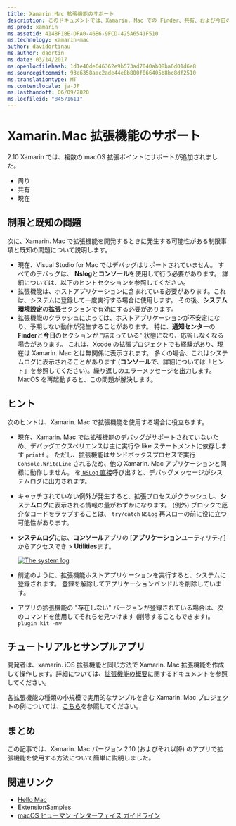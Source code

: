 ```yaml
---
title: Xamarin.Mac 拡張機能のサポート
description: このドキュメントでは、Xamarin. Mac での Finder、共有、および今日の拡張機能のサポートについて説明します。 制限事項と既知の問題、チュートリアルとサンプルアプリへのリンク、および拡張機能を使用するためのヒントについて説明します。
ms.prod: xamarin
ms.assetid: 4148F1BE-DFA0-46B6-9FCD-425A6541F510
ms.technology: xamarin-mac
author: davidortinau
ms.author: daortin
ms.date: 03/14/2017
ms.openlocfilehash: 1d1e40de646362e9b573ad7040ab08ba6d01d6e8
ms.sourcegitcommit: 93e6358aac2ade44e8b800f066405b8bc8df2510
ms.translationtype: MT
ms.contentlocale: ja-JP
ms.lasthandoff: 06/09/2020
ms.locfileid: "84571611"
---
```

# <a name="xamarinmac-extension-support"></a>Xamarin.Mac 拡張機能のサポート

2.10 Xamarin では、複数の macOS 拡張ポイントにサポートが追加されました。

- 周り
- 共有
- 現在

<a name="Limitations-and-Known-Issues"></a>

## <a name="limitations-and-known-issues"></a>制限と既知の問題

次に、Xamarin. Mac で拡張機能を開発するときに発生する可能性がある制限事項と既知の問題について説明します。

- 現在、Visual Studio for Mac ではデバッグはサポートされていません。 すべてのデバッグは、 **Nslog**と**コンソール**を使用して行う必要があります。 詳細については、以下のヒントセクションを参照してください。
- 拡張機能は、ホストアプリケーションに含まれている必要があります。これは、システムに登録して一度実行する場合に使用します。 その後、**システム環境設定**の**拡張**セクションで有効にする必要があります。 
- 拡張機能のクラッシュによっては、ホストアプリケーションが不安定になり、予期しない動作が発生することがあります。 特に、**通知センター**の**Finder**と**今日**のセクションが "詰まっている" 状態になり、応答しなくなる場合があります。 これは、Xcode の拡張プロジェクトでも経験があり、現在は Xamarin. Mac とは無関係に表示されます。 多くの場合、これはシステムログに表示されることがあります (**コンソール**で、詳細については「ヒント」を参照してください)。繰り返しのエラーメッセージを出力します。 MacOS を再起動すると、この問題が解決します。

<a name="Tips"></a>

## <a name="tips"></a>ヒント

次のヒントは、Xamarin. Mac で拡張機能を使用する場合に役立ちます。

- 現在、Xamarin. Mac では拡張機能のデバッグがサポートされていないため、デバッグエクスペリエンスは主に実行や like ステートメントに依存します `printf` 。 ただし、拡張機能はサンドボックスプロセスで実行 `Console.WriteLine` されるため、他の Xamarin. Mac アプリケーションと同様に動作しません。 を[ `NSLog` 直接](https://gist.github.com/chamons/e2e409013a449cfbe1f2fbe5547f6554)呼び出すと、デバッグメッセージがシステムログに出力されます。
- キャッチされていない例外が発生すると、拡張プロセスがクラッシュし、**システムログ**に表示される情報の量がわずかになります。 (例外) ブロックで厄介なコードをラップすることは、 `try/catch` `NSLog` 再スローの前に役に立つ可能性があります。
- **システムログ**には、**コンソール**アプリの [**アプリケーション**ユーティリティ] からアクセスでき  >  **Utilities**ます。

    [![](extensions-images/extension02.png "The system log")](extensions-images/extension02.png#lightbox)
- 前述のように、拡張機能ホストアプリケーションを実行すると、システムに登録されます。 登録を解除してアプリケーションバンドルを削除しています。 
- アプリの拡張機能の "存在しない" バージョンが登録されている場合は、次のコマンドを使用してそれらを見つけます (削除することもできます)。`plugin kit -mv`

<a name="Walkthrough-and-Sample-App"></a>

## <a name="walkthrough-and-sample-app"></a>チュートリアルとサンプルアプリ

開発者は、xamarin. iOS 拡張機能と同じ方法で Xamarin. Mac 拡張機能を作成して操作します。詳細については、[拡張機能の概要](~/ios/platform/extensions.md)に関するドキュメントを参照してください。

各拡張機能の種類の小規模で実用的なサンプルを含む Xamarin. Mac プロジェクトの例については、[こちら](https://docs.microsoft.com/samples/xamarin/mac-samples/extensionsamples)を参照してください。

<a name="Summary"></a>

## <a name="summary"></a>まとめ

この記事では、Xamarin. Mac バージョン 2.10 (およびそれ以降) のアプリで拡張機能を使用する方法について簡単に説明しました。

## <a name="related-links"></a>関連リンク

- [Hello Mac](~/mac/get-started/hello-mac.md)
- [ExtensionSamples](https://docs.microsoft.com/samples/xamarin/mac-samples/extensionsamples)
- [macOS ヒューマン インターフェイス ガイドライン](https://developer.apple.com/design/human-interface-guidelines/macos/overview/themes/)
